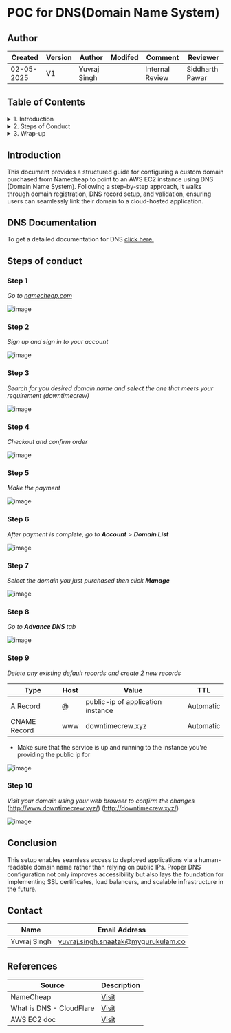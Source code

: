 
# POC for DNS(Domain Name System)

## Author
| Created     | Version | Author        | Modifed | Comment           | Reviewer   |
|-------------|---------|---------------|-------|------------|------------------|
| 02-05-2025  | V1      | Yuvraj Singh |  | Internal Review   | Siddharth Pawar  |

## Table of Contents

<details>
<summary>1. Introduction</summary>

- [Introduction](#introduction)  
- [DNS Documentation](#dns-documentatiion)
</details>

<details>
<summary>2. Steps of Conduct</summary>

- [Step 1: Go to Namecheap](#step-1)  
- [Step 2: Sign Up and Sign In](#step-2)  
- [Step 3: Search and Select Domain](#step-3)  
- [Step 4: Checkout and Confirm Order](#step-4)  
- [Step 5: Make the Payment](#step-5)  
- [Step 6: Go to Domain List](#step-6)  
- [Step 7: Manage Your Domain](#step-7)  
- [Step 8: Access Advanced DNS](#step-8)  
- [Step 9: Configure DNS Records](#step-9)  
- [Step 10: Verify Domain Mapping](#step-10)

</details>

<details>
<summary>3. Wrap-up</summary>

- [Conclusion](#conclusion)  
- [Contact](#contact)  
- [References](#references)

</details>

## Introduction

This document provides a structured guide for configuring a custom domain purchased from Namecheap to point to an AWS EC2 instance using DNS (Domain Name System). Following a step-by-step approach, it walks through domain registration, DNS record setup, and validation, ensuring users can seamlessly link their domain to a cloud-hosted application.

## DNS Documentation

To get a detailed documentation for DNS [click here.]()

## Steps of conduct

### Step 1

*Go to [namecheap.com](namecheap.com)*

![image](https://github.com/user-attachments/assets/9bf84de9-96ab-42ac-b00b-f0cfbe4d1679)

### Step 2

*Sign up and sign in to your account*

![image](https://github.com/user-attachments/assets/aa20dfd6-9073-40bc-aff2-818cabbab53d)

### Step 3 

*Search for you desired domain name and select the one that meets your requirement (downtimecrew)*

![image](https://github.com/user-attachments/assets/a29cf543-7501-48c3-886d-4a358493103c)

### Step 4

*Checkout and confirm order*

![image](https://github.com/user-attachments/assets/ed2a236f-64d8-49c2-a3fc-6c416fe92d17)

### Step 5

*Make the payment*

![image](https://github.com/user-attachments/assets/b1813611-29ac-4372-ba70-de4c5eb6ca22)

### Step 6 

*After payment is complete, go to **Account** > **Domain List*** 

![image](https://github.com/user-attachments/assets/a693b442-e8fb-41c4-87ee-c3a7aef7c554)

### Step 7

*Select the domain you just purchased then click **Manage***

![image](https://github.com/user-attachments/assets/02cfd252-8229-44d8-8255-eb94185d433f)

### Step 8

*Go to **Advance DNS** tab*

![image](https://github.com/user-attachments/assets/b40770dc-4be9-43c8-a58c-f252bb235b05)

### Step 9

*Delete any existing default records and create 2 new records*

| Type     | Host | Value             | TTL       |
| -------- | ---- | ----------------- | --------- |
| A Record | @    | public-ip of application instance    | Automatic | # To bind instance with DNS
| CNAME Record    | www  | downtimecrew.xyz | Automatic | # To make the webpage available with www.

- Make sure that the service is up and running to the instance you're providing the public ip for

![image](https://github.com/user-attachments/assets/d911cc61-5877-4750-83b1-a4c1d7ad2b2c)

### Step 10 

*Visit your domain using your web browser to confirm the changes*
(http://www.downtimecrew.xyz/) (http://downtimecrew.xyz/)

![image](https://github.com/user-attachments/assets/d0ced70b-a11c-4e1a-87a2-4e41cfac07fd)


## Conclusion

This setup enables seamless access to deployed applications via a human-readable domain name rather than relying on public IPs. Proper DNS configuration not only improves accessibility but also lays the foundation for implementing SSL certificates, load balancers, and scalable infrastructure in the future.



## Contact

| Name| Email Address      |
|-----|--------------------------|
| Yuvraj Singh | yuvraj.singh.snaatak@mygurukulam.co |


## References

| Source                    | Description             |
|---------------------------|-------------------------|
| NameCheap    | [Visit](https://www.namecheap.com/)   |
| What is DNS - CloudFlare | [Visit](https://www.cloudflare.com/learning/dns/what-is-dns/) | 
| AWS EC2 doc | [Visit](https://docs.aws.amazon.com/ec2/) |
